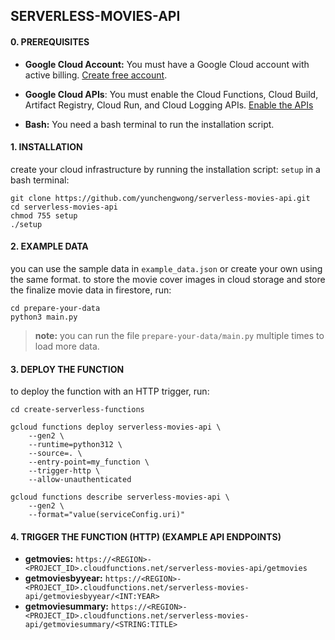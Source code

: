## SERVERLESS-MOVIES-API

#### 0. PREREQUISITES

- **Google Cloud Account:** You must have a Google Cloud account with active billing. [Create free account](https://www.googleadservices.com/pagead/aclk?sa=L&ai=DChcSEwjv4rag0YiHAxWL4RYFHelWBqoYABABGgJ0bA&co=1&ase=2&gclid=CjwKCAjwyo60BhBiEiwAHmVLJcA7TabY8sV7owWMwhfaBI9U_3A1qSMIimrhMpXi4HVE5Gx-oI-LjhoCo0wQAvD_BwE&ei=yheEZpDINLeF4-EPwvaCiAE&ohost=www.google.com&cid=CAESVeD2brbPcj_YXbA6und6jqaPM94VVZu70iyOdtc6jG8nz_HwuVI3QFrinlciXwXvocM485XEMkE9HPx8hmXk4bhd5ZSuS2M580J4Dw9ApjvAN3ZOnYo&sig=AOD64_2zm-TBrPQGuwtu9BNoMLZM2qPAlg&q&sqi=2&nis=6&adurl&ved=2ahUKEwiQ1ayg0YiHAxW3wjgGHUK7ABEQqyQoAHoECBEQDA).
- **Google Cloud APIs**: You must enable the Cloud Functions, Cloud Build, Artifact Registry, Cloud Run, and Cloud Logging APIs. [Enable the APIs](https://console.cloud.google.com/flows/enableapi?apiid=cloudfunctions.googleapis.com,%20%20%20%20%20cloudbuild.googleapis.com,artifactregistry.googleapis.com,%20%20%20%20%20run.googleapis.com,logging.googleapis.com&redirect=https://cloud.google.com/functions/docs/create-deploy-http-python&_ga=2.58149219.834821017.1720511681-1686645962.1716954818&_gac=1.154398410.1719932891.CjwKCAjwyo60BhBiEiwAHmVLJcA7TabY8sV7owWMwhfaBI9U_3A1qSMIimrhMpXi4HVE5Gx-oI-LjhoCo0wQAvD_BwE)

- **Bash:** You need a bash terminal to run the installation script.

#### 1. INSTALLATION

create your cloud infrastructure by running the installation script: `setup` in a bash terminal:

```
git clone https://github.com/yunchengwong/serverless-movies-api.git
cd serverless-movies-api
chmod 755 setup
./setup
```

#### 2. EXAMPLE DATA

you can use the sample data in `example_data.json` or create your own using the same format. to store the movie cover images in cloud storage and store the finalize movie data in firestore, run:

```
cd prepare-your-data
python3 main.py
```

> **note:** you can run the file `prepare-your-data/main.py` multiple times to load more data.

#### 3. DEPLOY THE FUNCTION 

to deploy the function with an HTTP trigger, run:

```
cd create-serverless-functions

gcloud functions deploy serverless-movies-api \
	--gen2 \
	--runtime=python312 \
	--source=. \
	--entry-point=my_function \
	--trigger-http \
	--allow-unauthenticated

gcloud functions describe serverless-movies-api \
    --gen2 \
    --format="value(serviceConfig.uri)"
```

#### 4. TRIGGER THE FUNCTION (HTTP) (EXAMPLE API ENDPOINTS)

- **getmovies:** `https://<REGION>-<PROJECT_ID>.cloudfunctions.net/serverless-movies-api/getmovies`
- **getmoviesbyyear:** `https://<REGION>-<PROJECT_ID>.cloudfunctions.net/serverless-movies-api/getmoviesbyyear/<INT:YEAR>`
- **getmoviesummary:** `https://<REGION>-<PROJECT_ID>.cloudfunctions.net/serverless-movies-api/getmoviesummary/<STRING:TITLE>`
